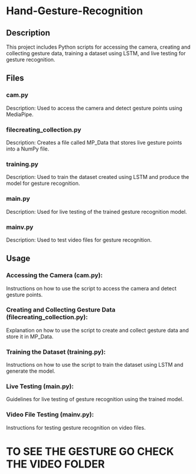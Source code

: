 # Hand-Gesture-Recognition

## Description
This project includes Python scripts for accessing the camera, creating and collecting gesture data, training a dataset using LSTM, and live testing for gesture recognition.

## Files
### cam.py

Description: Used to access the camera and detect gesture points using MediaPipe.
### filecreating_collection.py

Description: Creates a file called MP_Data that stores live gesture points into a NumPy file.
### training.py

Description: Used to train the dataset created using LSTM and produce the model for gesture recognition.
### main.py

Description: Used for live testing of the trained gesture recognition model.
### mainv.py

Description: Used to test video files for gesture recognition.
## Usage
### Accessing the Camera (cam.py):

Instructions on how to use the script to access the camera and detect gesture points.
### Creating and Collecting Gesture Data (filecreating_collection.py):

Explanation on how to use the script to create and collect gesture data and store it in MP_Data.
### Training the Dataset (training.py):

Instructions on how to use the script to train the dataset using LSTM and generate the model.
### Live Testing (main.py):

Guidelines for live testing of gesture recognition using the trained model.
### Video File Testing (mainv.py):

Instructions for testing gesture recognition on video files.



# TO SEE THE GESTURE GO CHECK THE VIDEO FOLDER
